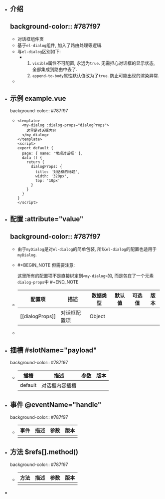 - ## 介绍
  background-color:: #787f97
	-
	- 对话框组件页
	- 基于`el-dialog`组件, 加入了路由处理等逻辑.
	- 与`el-dialog`区别如下:
		- 1. `visible`属性不可配置, 永远为`true`. 无需担心对话框的显示状态, 全部集成到路由中去了.
		  2. `append-to-body`属性默认值改为了`true`. 防止可能出现的渲染异常.
	-
- ## 示例 example.vue
  background-color:: #787f97
	- ```vue
	  <template>
	    <my-dialog :dialog-props="dialogProps">
	      这里是对话框内容
	    </my-dialog>
	  </template>
	  <script>
	  export default {
	    page: { name: '常规对话框' },
	    data () {
	      return {
	        dialogProps: {
	          title: '对话框的标题',
	          width: '320px',
	          top: '10px'
	        }
	      }
	    }
	  }
	  </script>
	  ```
- ## 配置 :attribute="value"
  background-color:: #787f97
	-
	- 由于`myDialog`是对`el-dialog`的简单包装, 所以`el-dialog`的配置也适用于`myDialog`.
	- #+BEGIN_NOTE
	  但需要注意: 
	  
	  这里所有的配置项不是直接绑定到`<my-dialog>`的, 
	  而是包在了一个元素`dialog-props`中
	  #+END_NOTE
	- |配置项|描述|数据类型|默认值|可选值|版本|
	  |--|--|--|--|--|--|
	  |[[dialogProps]]|对话框配置项|Object||||
	-
- ## 插槽 \#slotName=\"payload\"
  background-color:: #787f97
	- |插槽|描述|参数|版本|
	  |--|--|--|--|
	  |default|对话框内容插槽|||
- ## 事件 @eventName="handle"
  background-color:: #787f97
	- |事件|描述|参数|版本|
	  |--|--|--|--|
	  |||||
- ## 方法 $refs[].method()
  background-color:: #787f97
	- |方法|描述|参数|版本|
	  |--|--|--|--|
	  |||||
-
